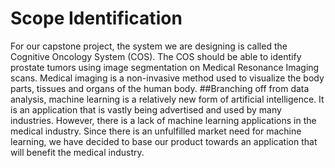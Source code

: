 # Scope Identification
For our capstone project, the system we are designing is called the Cognitive Oncology System (COS). The COS should be able to identify prostate tumors using image segmentation on Medical Resonance Imaging scans. Medical imaging is a non-invasive method used to visualize the body parts, tissues and organs of the human body.
##Branching off from data analysis, machine learning is a relatively new form of artificial intelligence. It is an application that is vastly being advertised and used by many industries. However, there is a lack of machine learning applications in the medical industry. Since there is an unfulfilled market need for machine learning, we have decided to base our product towards an application that will benefit the medical industry. 